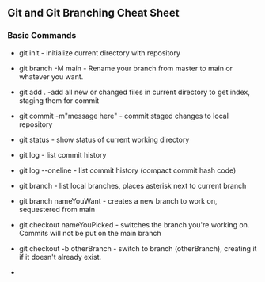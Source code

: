 ## Git and Git Branching Cheat Sheet


### Basic Commands
* git init - initialize current directory with repository

* git branch -M main - Rename your branch from master to main or whatever you want.

* git add . -add all new or changed files in current directory to get index, staging them for commit

* git commit -m"message here" - commit staged changes to local repository

* git status - show status of current working directory
* git log - list commit history
* git log --oneline - list commit history (compact commit hash code)
* git branch - list local branches, places asterisk next to current branch
* git branch nameYouWant - creates a new branch to work on, sequestered from main
* git checkout nameYouPicked - switches the branch you're working on. Commits will not be put on the main branch
* git checkout -b otherBranch - switch to branch (otherBranch), creating it if it doesn't already exist.
*
